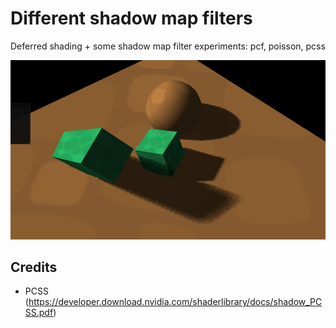 # Different shadow map filters

Deferred shading + some shadow map filter experiments: pcf, poisson, pcss

![pcss](https://github.com/abadonna/defold-pcss/blob/main/demo.png)

## Credits

* PCSS (https://developer.download.nvidia.com/shaderlibrary/docs/shadow_PCSS.pdf)
